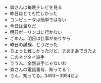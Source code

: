 * 森さんは毎晩テレビを見る
* 昨日はとても忙しかった
* コンピュータは簡単ではない
* 今日は曇りだ
* 明日ボーリンゴに行かない
* ごめん。明日は仕事がありから
* 昨日の試験、どうだった
* ちょっと難しかったけど、まあまあできたよ
* このネクタイ派手
* ううん、全然派手じゃないわ
* 森さんの電話番号、知ってる？
* うん、知ってる。3493ー3954だよ

